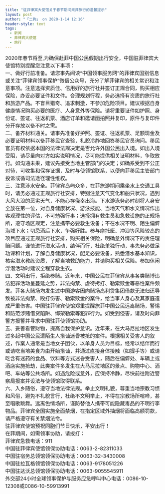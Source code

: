 ```yaml
---
title: "驻菲律宾大使馆关于春节期间来菲旅行的温馨提示"
layout: post
author: "「二狗」 on 2020-1-14 12:16"
header-style: text
tags:
  - 新闻
  - 菲律宾大使馆
  - 旅行
---
```


<head></head>
<body>
 <font face="Arial, &amp;quot"><font style="font-size:16px">2020年春节将至,为确保赴菲中国公民假期出行安全，中国驻菲律宾大使馆特别提醒您注意以下事项：</font></font> 
 <div align="left"> 
  <font face="Arial, &amp;quot"><font style="font-size:16px">一、做好行前准备。请您事先阅读“中国领事服务网”的菲律宾国别信息或关注“菲律宾领事保护”微信公众号，充分了解菲律宾的相关常识和注意事项。注意选择资质佳、信用好的旅行社并签订正规合同，购买相应保险，办妥必要证件和文件。合理规划行程，务必选择有资质的旅行社和旅游产品。不盲目猎奇、追求刺激，不参加危险项目。建议根据自身健康情况购买必要的医疗、人身意外等保险。请将重要证件如护照、身份证、签证、往返机票、酒店订单和邀请函拍照并复印，原件与复印件分开存放以备不时之需。</font></font> 
 </div> 
 <div align="left"> 
  <font face="Arial, &amp;quot"><font style="font-size:16px">二、备齐材料通关。请事先准备好护照、签证、往返机票、足额现金及必要证明材料以备菲移民官查验，礼貌冷静地回答移民官员询问。移民官员有权依据本国的法律法规决定是否允许外国公民出入境。如出入境受阻，请尽量向对方如实说明情况，尽可能提供相关证明材料，争取放行。如沟通未果，建议先接受当地主管部门的决定；如确系受到不公正对待，可收集和保存证据，及时与使领馆联系，以便向菲移民主管部门投诉或循司法途径理性维权。</font></font> 
 </div> 
 <div align="left"> 
  <font face="Arial, &amp;quot"><font style="font-size:16px">三、注意涉水安全。菲律宾岛屿众多，在菲旅游期间乘坐水上交通工具时，请务必通过正规旅行社安排，特别注意天气变化和船只状况，遇到大风大浪的恶劣天气，不能心存侥幸出海。下水游泳务必时刻将人身安全放在第一位，对自身健康状况、游泳技能、当地天气和水文情况作出客观理性的评估，不可勉强行事；选择拥有救生员和急救设施的正规场所，遵守场区规定，注意携带必要救生设备；不在水况不明、陌生偏僻海域下水；切忌酒后下水，争强好胜。参与摩托艇、冲浪等风险较高的项目应通过正规旅行社安排，购买相关保险，明确意外情况下的责任理赔问题。谨慎进行潜水活动，结伴而行，杜绝单独行动，事先务必做足功课和计划，了解自身健康状况，配足必要设备，熟悉潜水基本知识，核实潜水教练资质，了解当地救助能力，并请购买相关保险。参加休闲浮潜活动时建议全程穿救生衣。</font></font> 
 </div> 
 <div align="left"> 
  <font face="Arial, &amp;quot"><font style="font-size:16px">四、文明出行，拒绝参赌。近年来，中国公民在菲律宾从事各类赌博违法犯罪活动呈蔓延之势，非法拘禁、虐待拷打、勒索赎金等恶性案件频发。菲各大赌场均发生过中国游客因向赌场高利贷集团借款无法归还导致被非法拘禁、殴打伤害、勒索赎金的案件，给当事人身心及其家庭造成严重伤害。中国驻菲律宾使馆郑重提醒旅菲中国公民远离赌场，警惕和防范涉赌借贷陷阱、绑架勒索等犯罪行为。如受到侵害，请及时向菲警方报警并寻求中国驻菲使领馆协助。</font></font> 
 </div> 
 <div align="left"> 
  <font face="Arial, &amp;quot"><font style="font-size:16px">五、妥善看管财物，提高自我保护意识。近年来，在大马尼拉地区发生过多起中国公民遭陌生人搭讪迷昏被抢的案件。根据相关受害人的叙述，作案人通常是当地女子团伙，以单身人员为目标，经常以结伴而行或请吃当地美食为由开始搭讪，并通过直接身体接触（如握手等）或请吃含有迷药的食品、饮料等方式迷昏受害人，随后在偏僻处、车辆上或酒店实施抢劫，此类案件多发生在大马尼拉地区的景点、购物中心、酒吧、车站等公共场所。如遇危险或意外，应保持冷静，尽快前往附近警察局报案并设法与使领馆取得联系。</font></font> 
 </div> 
 <div align="left"> 
  <font face="Arial, &amp;quot"><font style="font-size:16px">六、入乡随俗，遵守当地法律法规。举止文明礼貌，尊重当地宗教习惯和风俗，避免不礼貌言行，杜绝不文明举止，不得在宗教场所喧哗，甚至唱歌跳舞。远离色情场所，谨防替他人携带可能隐藏毒品的不明行李物品。菲律宾全国实施全面禁烟，在指定区域外抽烟将面临高额罚款，请严格遵守有关禁烟法令。</font></font> 
 </div> 
 <div align="left"> 
  <font face="Arial, &amp;quot"><font style="font-size:16px">驻菲律宾使馆预祝同胞们节日快乐，平安出行！</font></font> 
 </div> 
 <div align="left"> 
  <font face="Arial, &amp;quot"><font style="font-size:16px">在菲期间，如需领事协助，请拨打：</font></font> 
 </div> 
 <div align="left"> 
  <font face="Arial, &amp;quot"><font style="font-size:16px">菲律宾急救电话：911</font></font> 
 </div> 
 <div align="left"> 
  <font face="Arial, &amp;quot"><font style="font-size:16px">中国驻菲律宾使馆领保协助电话：0063-2-82311033</font></font> 
 </div> 
 <div align="left"> 
  <font face="Arial, &amp;quot"><font style="font-size:16px">中国驻宿务总领馆领保协助电话：0063-32-3430008</font></font> 
 </div> 
 <div align="left"> 
  <font face="Arial, &amp;quot"><font style="font-size:16px">中国驻拉瓦格领馆领保协助电话：0063-9178051226</font></font> 
 </div> 
 <div align="left"> 
  <font face="Arial, &amp;quot"><font style="font-size:16px">中国驻达沃总领馆领保协助电话：0063-9055545911</font></font> 
 </div> 
 <div align="left"> 
  <font face="Arial, &amp;quot"><font style="font-size:16px">外交部24小时全球领事保护与服务应急呼叫中心电话：0086-10-12308或0086-10-59913991</font></font> 
 </div>
 <br>
</body>


